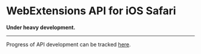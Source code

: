 # WebExtensions API for iOS Safari

<b>Under heavy development.</b>

<hr>

Progress of API development can be tracked <a href="https://github.com/buffermet/buffermet.tweak.safariextensions/blob/master/TODO.md">here</a>.

